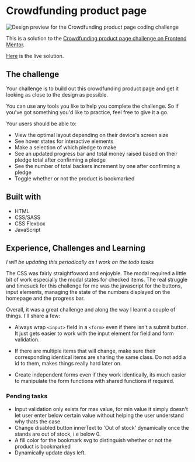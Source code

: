 # Crowdfunding product page

![Design preview for the Crowdfunding product page coding challenge](./design/desktop-preview.jpg)

This is a solution to the [Crowdfunding product page challenge on Frontend Mentor](https://www.frontendmentor.io/challenges/crowdfunding-product-page-7uvcZe7ZR).

[Here](https://crowd-fund.netlify.app/) is the live solution.

## The challenge

Your challenge is to build out this crowdfunding product page and get it looking as close to the design as possible.

You can use any tools you like to help you complete the challenge. So if you've got something you'd like to practice, feel free to give it a go.

Your users should be able to:

- View the optimal layout depending on their device's screen size
- See hover states for interactive elements
- Make a selection of which pledge to make
- See an updated progress bar and total money raised based on their pledge total after confirming a pledge
- See the number of total backers increment by one after confirming a pledge
- Toggle whether or not the product is bookmarked

## Built with
- HTML
- CSS/SASS
- CSS Flexbox
- JavaScript

## Experience, Challenges and Learning
*I will be updating this periodically as I work on the todo tasks*

The CSS was fairly straightfoward and enjoyble. The modal required a little bit of work especially the modal states for checked items. The real struggle and timesuck for this challenge for me was the javascript for the buttons, input elements, managing the state of the numbers displayed on the homepage and the progress bar.

Overall, it was a great challenge and along the way I learnt a couple of things. I'll share a few:
- Always wrap `<input>` field in a `<form>` even if there isn't a submit button. It just gets easier to work with the input element for field and form validation.

- If there are multiple items that will change, make sure their corresponding identical items are sharing the same class. Do not add a id to them, makes things really hard later on.

- Create independent forms even if they work identically, its much easier to manipulate the form functions with shared functions if required.
  
### Pending tasks
 - Input validation only exists for max value, for min value it simply doesn't let user enter below certain value without helping the user understand why thats the case.
 - Change disabled button innerText to 'Out of stock' dynamically once the stands are out of stock, i.e below 0.
 - A fill color for the bookmark svg to distinguish whether or not the product is bookmarked
 - Dynamically update days left.
